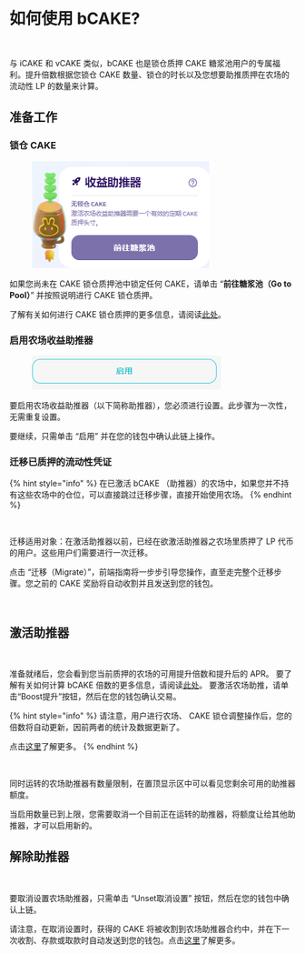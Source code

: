 # 如何使用 bCAKE?

<figure><img src="../../../.gitbook/assets/how-to-use-bCAKE.png" alt=""><figcaption></figcaption></figure>

与 iCAKE 和 vCAKE 类似，bCAKE 也是锁仓质押 CAKE 糖浆池用户的专属福利。提升倍数根据您锁仓 CAKE 数量、锁仓的时长以及您想要助推质押在农场的流动性 LP 的数量来计算。

## 准备工作

### 锁仓 CAKE

<figure><img src="../../../.gitbook/assets/农场助推器.png" alt=""><figcaption></figcaption></figure>

如果您尚未在 CAKE 锁仓质押池中锁定任何 CAKE，请单击 “**前往糖浆池（Go to Pool）**” 并按照说明进行 CAKE 锁仓质押。

了解有关如何进行 CAKE 锁仓质押的更多信息，请阅读[此处](../../syrup-pools/cake-tang-jiang-chi/ru-he-shi-yong-suo-cang-zhi-ya-tang-jiang-chi.md)。

### 启用农场收益助推器

<figure><img src="../../../.gitbook/assets/启用 (1).png" alt=""><figcaption></figcaption></figure>

要启用农场收益助推器（以下简称助推器），您必须进行设置。此步骤为一次性，无需重复设置。

要继续，只需单击 “启用” 并在您的钱包中确认此链上操作。

### 迁移已质押的流动性凭证

{% hint style="info" %}
在已激活 bCAKE （助推器）的农场中，如果您并不持有这些农场中的仓位，可以直接跳过迁移步骤，直接开始使用农场。
{% endhint %}

<figure><img src="../../../.gitbook/assets/bCAKE-staking-migration-needed.png" alt=""><figcaption></figcaption></figure>

迁移适用对象：在激活助推器以前，已经在欲激活助推器之农场里质押了 LP 代币的用户。这些用户们需要进行一次迁移。

点击 “迁移（Migrate）”，前端指南将一步步引导您操作，直至走完整个迁移步骤。您之前的 CAKE 奖励将自动收割并且发送到您的钱包。

<figure><img src="../../../.gitbook/assets/bCAKE-migration-inprogress.png" alt=""><figcaption></figcaption></figure>

## 激活助推器

<figure><img src="../../../.gitbook/assets/bCAKE-pending-activation (1).png" alt=""><figcaption></figcaption></figure>

准备就绪后，您会看到您当前质押的农场的可用提升倍数和提升后的 APR。 要了解有关如何计算 bCAKE 倍数的更多信息，请阅读[此处](chang-jian-wen-ti-jie-da.md)。 要激活农场助推，请单击“Boost提升”按钮，然后在您的钱包确认交易。

{% hint style="info" %}
请注意，用户进行农场、 CAKE 锁仓调整操作后，您的倍数将自动更新，因前两者的统计及数据更新了。

点击[这里](chang-jian-wen-ti-jie-da.md)了解更多。
{% endhint %}

<figure><img src="../../../.gitbook/assets/bCAKE-farm-number-limit.png" alt=""><figcaption></figcaption></figure>

同时运转的农场助推器有数量限制，在置顶显示区中可以看见您剩余可用的助推器额度。

当启用数量已到上限，您需要取消一个目前正在运转的助推器，将额度让给其他助推器，才可以启用新的。

## 解除助推器

<figure><img src="../../../.gitbook/assets/bCAKE-pending-unset.png" alt=""><figcaption></figcaption></figure>

要取消设置农场助推器，只需单击 “Unset取消设置” 按钮，然后在您的钱包中确认上链。&#x20;

请注意，在取消设置时，获得的 CAKE 将被收割到农场助推器合约中，并在下一次收割、存款或取款时自动发送到您的钱包。点击[这里](chang-jian-wen-ti-jie-da.md)了解更多。
